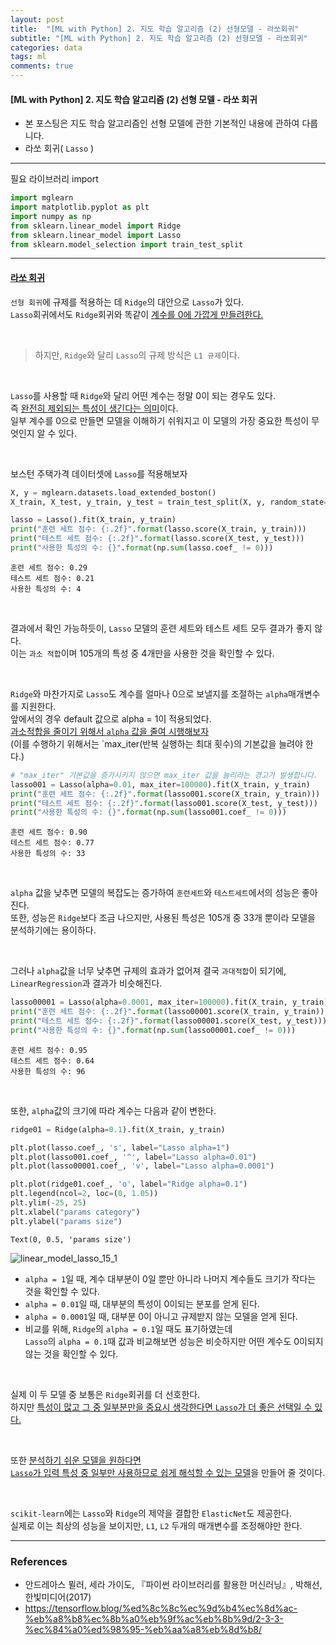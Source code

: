 ```yaml
---
layout: post
title:  "[ML with Python] 2. 지도 학습 알고리즘 (2) 선형모델 - 라쏘회귀"
subtitle: "[ML with Python] 2. 지도 학습 알고리즘 (2) 선형모델 - 라쏘회귀"
categories: data
tags: ml
comments: true
---
```

#### [ML with Python] 2. 지도 학습 알고리즘 (2) 선형 모델 - 라쏘 회귀

- 본 포스팅은 지도 학습 알고리즘인 선형 모델에 관한 기본적인 내용에 관하여 다룹니다.
- 라쏘 회귀( `Lasso` )

___
필요 라이브러리 import

```python
import mglearn
import matplotlib.pyplot as plt
import numpy as np
from sklearn.linear_model import Ridge
from sklearn.linear_model import Lasso
from sklearn.model_selection import train_test_split
```

---

#### <u>라쏘 회귀</u>

`선형 회귀`에 규제를 적용하는 데 `Ridge`의 대안으로 `Lasso`가 있다.<br>
`Lasso`회귀에서도 `Ridge`회귀와 똑같이 <u>계수를 0에 가깝게 만들려한다.</u>

<br>

> 하지만, `Ridge`와 달리 `Lasso`의 규제 방식은 `L1 규제`이다.

<br>

`Lasso`를 사용할 때 `Ridge`와 달리 어떤 계수는 정말 0이 되는 경우도 있다.<br>
즉 <u>완전히 제외되는 특성이 생긴다는 의미</u>이다.<br>
일부 계수를 0으로 만들면 모델을 이해하기 쉬워지고 이 모델의 가장 중요한 특성이 무엇인지 알 수 있다.

<br>

보스턴 주택가격 데이터셋에 `Lasso`를 적용해보자


```python
X, y = mglearn.datasets.load_extended_boston()
X_train, X_test, y_train, y_test = train_test_split(X, y, random_state=0)
```


```python
lasso = Lasso().fit(X_train, y_train)
print("훈련 세트 점수: {:.2f}".format(lasso.score(X_train, y_train)))
print("테스트 세트 점수: {:.2f}".format(lasso.score(X_test, y_test)))
print("사용한 특성의 수: {}".format(np.sum(lasso.coef_ != 0)))
```

    훈련 세트 점수: 0.29
    테스트 세트 점수: 0.21
    사용한 특성의 수: 4
    
<br>

결과에서 확인 가능하듯이, `Lasso` 모델의 훈련 세트와 테스트 세트 모두 결과가 좋지 않다.<br>
이는 `과소 적합`이며 105개의 특성 중 4개만을 사용한 것을 확인할 수 있다.

<br>

`Ridge`와 마찬가지로 `Lasso`도 계수를 얼마나 0으로 보낼지를 조절하는 `alpha`매개변수를 지원한다.<br>
앞에서의 경우 default 값으로 alpha = 1이 적용되었다.<br>
<u>과소적합을 줄이기 위해서 `alpha` 값을 줄여 시행해보자</u><br>(이를 수행하기 위해서는 `max_iter(반복 실행하는 최대 횟수)의 기본값을 늘려야 한다.)

```python
# "max_iter" 기본값을 증가시키지 않으면 max_iter 값을 늘리라는 경고가 발생합니다.
lasso001 = Lasso(alpha=0.01, max_iter=100000).fit(X_train, y_train)
print("훈련 세트 점수: {:.2f}".format(lasso001.score(X_train, y_train)))
print("테스트 세트 점수: {:.2f}".format(lasso001.score(X_test, y_test)))
print("사용한 특성의 수: {}".format(np.sum(lasso001.coef_ != 0)))
```

    훈련 세트 점수: 0.90
    테스트 세트 점수: 0.77
    사용한 특성의 수: 33
    
<br>

`alpha` 값을 낮추면 모델의 복잡도는 증가하여 `훈련세트`와 `테스트세트`에서의 성능은 좋아진다.<br>
또한, 성능은 `Ridge`보다 조금 나으지만, 사용된 특성은 105개 중 33개 뿐이라 모델을 분석하기에는 용이하다.

<br>

그러나 `alpha`값을 너무 낮추면 규제의 효과가 없어져 결국 `과대적합`이 되기에, `LinearRegression`과 결과가 비슷해진다.

```python
lasso00001 = Lasso(alpha=0.0001, max_iter=100000).fit(X_train, y_train)
print("훈련 세트 점수: {:.2f}".format(lasso00001.score(X_train, y_train)))
print("테스트 세트 점수: {:.2f}".format(lasso00001.score(X_test, y_test)))
print("사용한 특성의 수: {}".format(np.sum(lasso00001.coef_ != 0)))
```

    훈련 세트 점수: 0.95
    테스트 세트 점수: 0.64
    사용한 특성의 수: 96
    

<br>

또한, `alpha`값의 크기에 따라 계수는 다음과 같이 변한다.


```python
ridge01 = Ridge(alpha=0.1).fit(X_train, y_train)

plt.plot(lasso.coef_, 's', label="Lasso alpha=1")
plt.plot(lasso001.coef_, '^', label="Lasso alpha=0.01")
plt.plot(lasso00001.coef_, 'v', label="Lasso alpha=0.0001")

plt.plot(ridge01.coef_, 'o', label="Ridge alpha=0.1")
plt.legend(ncol=2, loc=(0, 1.05))
plt.ylim(-25, 25)
plt.xlabel("params category")
plt.ylabel("params size")
```




    Text(0, 0.5, 'params size')




    
![linear_model_lasso_15_1](https://user-images.githubusercontent.com/53929665/98838757-0b612480-2488-11eb-8317-daf7c7352f0f.png)

    


- `alpha = 1`일 때, 계수 대부분이 0일 뿐만 아니라 나머지 계수들도 크기가 작다는 것을 확인할 수 있다.
- `alpha = 0.01`일 때, 대부분의 특성이 0이되는 분포를 얻게 된다.
- `alpha = 0.0001`일 때, 대부분 0이 아니고 규제받지 않는 모델을 얻게 된다.
- 비교를 위해, `Ridge`의 `alpha = 0.1`일 때도 표기하였는데<br>`Lasso`의 `alpha = 0.1`때 값과 비교해보면 성능은 비슷하지만 어떤 계수도 0이되지 않는 것을 확인할 수 있다.

<br>

실제 이 두 모델 중 보통은 `Ridge`회귀를 더 선호한다.<br>
하지만 <u>특성이 많고 그 중 일부분만을 중요시 생각한다면 `Lasso`가 더 좋은 선택일 수 있다.</u>

<br>

또한 <u>분석하기 쉬운 모델을 원하다면<br>
`Lasso`가 입력 특성 중 일부만 사용하므로 쉽게 해석할 수 있는 모델</u>을 만들어 줄 것이다.

<br>

`scikit-learn`에는 `Lasso`와 `Ridge`의 제약을 결합한 `ElasticNet`도 제공한다.<br>
실제로 이는 최상의 성능을 보이지만, `L1`, `L2` 두개의 매개변수를 조정해야만 한다.

---

### References

- 안드레아스 뮐러, 세라 가이도, 『파이썬 라이브러리를 활용한 머신러닝』, 박해선, 한빛미디어(2017)
- https://tensorflow.blog/%ed%8c%8c%ec%9d%b4%ec%8d%ac-%eb%a8%b8%ec%8b%a0%eb%9f%ac%eb%8b%9d/2-3-3-%ec%84%a0%ed%98%95-%eb%aa%a8%eb%8d%b8/

